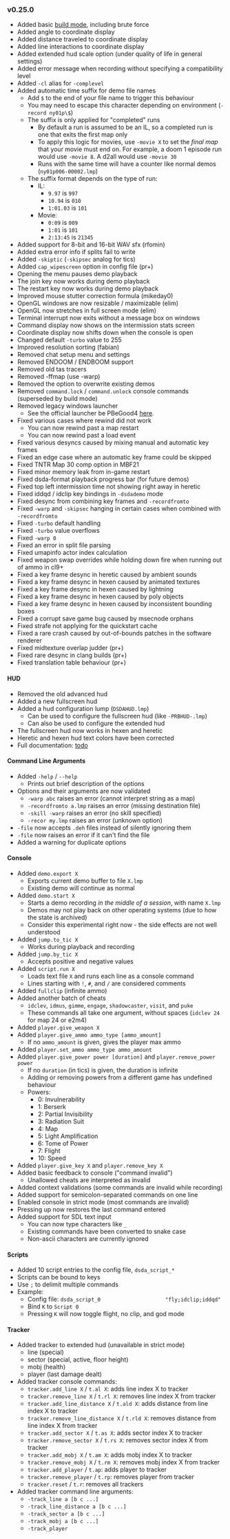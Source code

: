 ### v0.25.0
- Added basic [build mode](../docs/build_mode.md), including brute force
- Added angle to coordinate display
- Added distance traveled to coordinate display
- Added line interactions to coordinate display
- Added extended hud scale option (under quality of life in general settings)
- Added error message when recording without specifying a compatibility level
- Added `-cl` alias for `-complevel`
- Added automatic time suffix for demo file names
  - Add `$` to the end of your file name to trigger this behaviour
  - You may need to escape this character depending on environment (`-record ny01p\$`)
  - The suffix is only applied for "completed" runs
    - By default a run is assumed to be an IL, so a completed run is one that exits the first map only
    - To apply this logic for movies, use `-movie X` to set the _final map_ that your movie must end on. For example, a doom 1 episode run would use `-movie 8`. A d2all would use `-movie 30`
    - Runs with the same time will have a counter like normal demos (`ny01p006-00002.lmp`)
  - The suffix format depends on the type of run:
    - IL:
      - `9.97` is `997`
      - `10.94` is `010`
      - `1:01.03` is `101`
    - Movie:
      - `0:09` is `009`
      - `1:01` is `101`
      - `2:13:45` is `21345`
- Added support for 8-bit and 16-bit WAV sfx (rfomin)
- Added extra error info if splits fail to write
- Added `-skiptic` (`-skipsec` analog for tics)
- Added `cap_wipescreen` option in config file (pr+)
- Opening the menu pauses demo playback
- The join key now works during demo playback
- The restart key now works during demo playback
- Improved mouse stutter correction formula (mikeday0)
- OpenGL windows are now resizable / maximizable (elim)
- OpenGL now stretches in full screen mode (elim)
- Terminal interrupt now exits without a message box on windows
- Command display now shows on the intermission stats screen
- Coordinate display now shifts down when the console is open
- Changed default `-turbo` value to 255
- Improved resolution sorting (fabian)
- Removed chat setup menu and settings
- Removed ENDOOM / ENDBOOM support
- Removed old tas tracers
- Removed -ffmap (use -warp)
- Removed the option to overwrite existing demos
- Removed `command.lock` / `command.unlock` console commands (superseded by build mode)
- Removed legacy windows launcher
  - See the official launcher be PBeGood4 [here](https://github.com/Pedro-Beirao/dsda-launcher).
- Fixed various cases where rewind did not work
  - You can now rewind past a map restart
  - You can now rewind past a load event
- Fixed various desyncs caused by mixing manual and automatic key frames
- Fixed an edge case where an automatic key frame could be skipped
- Fixed TNTR Map 30 comp option in MBF21
- Fixed minor memory leak from in-game restart
- Fixed dsda-format playback progress bar (for future demos)
- Fixed top left intermission time not showing right away in heretic
- Fixed iddqd / idclip key bindings in `-dsdademo` mode
- Fixed desync from combining key frames and `-recordfromto`
- Fixed `-warp` and `-skipsec` hanging in certain cases when combined with `-recordfromto`
- Fixed `-turbo` default handling
- Fixed `-turbo` value overflows
- Fixed `-warp 0`
- Fixed an error in split file parsing
- Fixed umapinfo actor index calculation
- Fixed weapon swap overrides while holding down fire when running out of ammo in cl9+
- Fixed a key frame desync in heretic caused by ambient sounds
- Fixed a key frame desync in hexen caused by animated textures
- Fixed a key frame desync in hexen caused by lightning
- Fixed a key frame desync in hexen caused by poly objects
- Fixed a key frame desync in hexen caused by inconsistent bounding boxes
- Fixed a corrupt save game bug caused by msecnode orphans
- Fixed strafe not applying for the quickstart cache
- Fixed a rare crash caused by out-of-bounds patches in the software renderer
- Fixed midtexture overlap judder (pr+)
- Fixed rare desync in clang builds (pr+)
- Fixed translation table behaviour (pr+)

#### HUD
- Removed the old advanced hud
- Added a new fullscreen hud
- Added a hud configuration lump (`DSDAHUD.lmp`)
  - Can be used to configure the fullscreen hud (like `-PRBHUD-.lmp`)
  - Can also be used to configure the extended hud
- The fullscreen hud now works in hexen and heretic
- Heretic and hexen hud text colors have been corrected
- Full documentation: [todo](../docs/hud.md)

#### Command Line Arguments
- Added `-help` / `--help`
  - Prints out brief description of the options
- Options and their arguments are now validated
  - `-warp abc` raises an error (cannot interpret string as a map)
  - `-recordfromto a.lmp` raises an error (missing destination file)
  - `-skill -warp` raises an error (no skill specified)
  - `-recor my.lmp` raises an error (unknown option)
- `-file` now accepts `.deh` files instead of silently ignoring them
- `-file` now raises an error if it can't find the file
- Added a warning for duplicate options

#### Console
- Added `demo.export X`
  - Exports current demo buffer to file `X.lmp`
  - Existing demo will continue as normal
- Added `demo.start X`
  - Starts a demo recording *in the middle of a session*, with name `X.lmp`
  - Demos may not play back on other operating systems (due to how the state is archived)
  - Consider this experimental right now - the side effects are not well understood
- Added `jump.to_tic X`
  - Works during playback and recording
- Added `jump.by_tic X`
  - Accepts positive and negative values
- Added `script.run X`
  - Loads text file `X` and runs each line as a console command
  - Lines starting with `!`, `#`, and `/` are considered comments
- Added `fullclip` (infinite ammo)
- Added another batch of cheats
  - `idclev`, `idmus`, `gimme`, `engage`, `shadowcaster`, `visit`, and `puke`
  - These commands all take one argument, without spaces (`idclev 24` for map 24 or e2m4)
- Added `player.give_weapon X`
- Added `player.give_ammo ammo_type [ammo_amount]`
  - If no `ammo_amount` is given, gives the player max ammo
- Added `player.set_ammo ammo_type ammo_amount`
- Added `player.give_power power [duration]` and `player.remove_power power`
  - If no `duration` (in tics) is given, the duration is infinite
  - Adding or removing powers from a different game has undefined behaviour
  - Powers:
    - 0: Invulnerability
    - 1: Berserk
    - 2: Partial Invisibility
    - 3: Radiation Suit
    - 4: Map
    - 5: Light Amplification
    - 6: Tome of Power
    - 7: Flight
    - 10: Speed
- Added `player.give_key X` and `player.remove_key X`
- Added basic feedback to console ("command invalid")
  - Unallowed cheats are interpreted as invalid
- Added context validations (some commands are invalid while recording)
- Added support for semicolon-separated commands on one line
- Enabled console in strict mode (most commands are invalid)
- Pressing up now restores the last command entered
- Added support for SDL text input
  - You can now type characters like `_`
  - Existing commands have been converted to snake case
  - Non-ascii characters are currently ignored

#### Scripts
- Added 10 script entries to the config file, `dsda_script_*`
- Scripts can be bound to keys
- Use `;` to delimit multiple commands
- Example:
  - Config file: `dsda_script_0                     "fly;idclip;iddqd"`
  - Bind `K` to `Script 0`
  - Pressing `K` will now toggle flight, no clip, and god mode

#### Tracker
- Added tracker to extended hud (unavailable in strict mode)
  - line (special)
  - sector (special, active, floor height)
  - mobj (health)
  - player (last damage dealt)
- Added tracker console commands:
  - `tracker.add_line X` / `t.al X`: adds line index X to tracker
  - `tracker.remove_line X` / `t.rl X`: removes line index X from tracker
  - `tracker.add_line_distance X` / `t.ald X`: adds distance from line index X to tracker
  - `tracker.remove_line_distance X` / `t.rld X`: removes distance from line index X from tracker
  - `tracker.add_sector X` / `t.as X`: adds sector index X to tracker
  - `tracker.remove_sector X` / `t.rs X`: removes sector index X from tracker
  - `tracker.add_mobj X` / `t.am X`: adds mobj index X to tracker
  - `tracker.remove_mobj X` / `t.rm X`: removes mobj index X from tracker
  - `tracker.add_player` / `t.ap`: adds player to tracker
  - `tracker.remove_player` / `t.rp`: removes player from tracker
  - `tracker.reset` / `t.r`: removes all trackers
- Added tracker command line arguments:
  - `-track_line a [b c ...]`
  - `-track_line_distance a [b c ...]`
  - `-track_sector a [b c ...]`
  - `-track_mobj a [b c ...]`
  - `-track_player`
